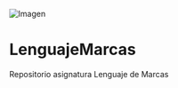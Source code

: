 
![Imagen](https://franciscojesusgu.wordpress.com/wp-content/uploads/2020/06/html5-curso.png?w=656&h=300&crop=1)
# LenguajeMarcas
 Repositorio asignatura Lenguaje de Marcas
